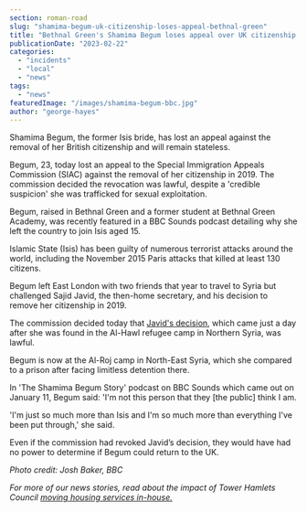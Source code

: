 ```yaml
---
section: roman-road
slug: "shamima-begum-uk-citizenship-loses-appeal-bethnal-green"
title: "Bethnal Green's Shamima Begum loses appeal over UK citizenship removal"
publicationDate: "2023-02-22"
categories: 
  - "incidents"
  - "local"
  - "news"
tags: 
  - "news"
featuredImage: "/images/shamima-begum-bbc.jpg"
author: "george-hayes"
---
```


Shamima Begum, the former Isis bride, has lost an appeal against the removal of her British citizenship and will remain stateless.

Begum, 23, today lost an appeal to the Special Immigration Appeals Commission (SIAC) against the removal of her citizenship in 2019. The commission decided the revocation was lawful, despite a 'credible suspicion' she was trafficked for sexual exploitation.

Begum, raised in Bethnal Green and a former student at Bethnal Green Academy, was recently featured in a BBC Sounds podcast detailing why she left the country to join Isis aged 15.

Islamic State (Isis) has been guilty of numerous terrorist attacks around the world, including the November 2015 Paris attacks that killed at least 130 citizens.

Begum left East London with two friends that year to travel to Syria but challenged Sajid Javid, the then-home secretary, and his decision to remove her citizenship in 2019.

The commission decided today that [Javid's decision](https://www.theguardian.com/uk-news/2019/may/31/sajid-javid-accused-shamima-begum-case-syria), which came just a day after she was found in the Al-Hawl refugee camp in Northern Syria, was lawful.

Begum is now at the Al-Roj camp in North-East Syria, which she compared to a prison after facing limitless detention there.

In 'The Shamima Begum Story' podcast on BBC Sounds which came out on January 11, Begum said: 'I'm not this person that they \[the public\] think I am.

'I'm just so much more than Isis and I'm so much more than everything I've been put through,' she said.

Even if the commission had revoked Javid’s decision, they would have had no power to determine if Begum could return to the UK.

_Photo credit: Josh Baker, BBC_

_For more of our news stories, read about the impact of_ _Tower Hamlets Council [moving housing services in-house.](https://romanroadlondon.com/tower-hamlets-council-brings-housing-services-in-house/)_


